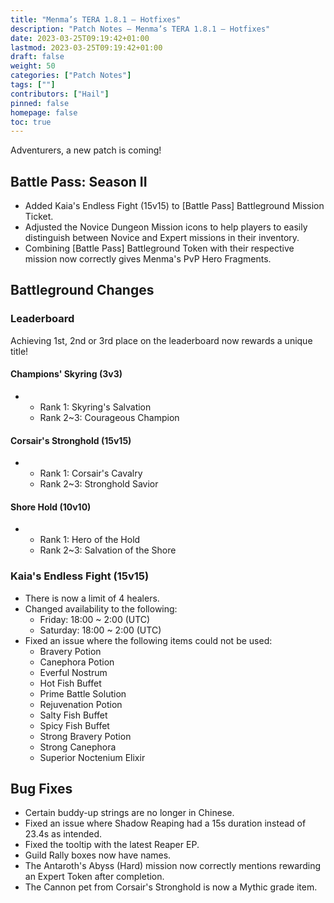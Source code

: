 ```yaml
---
title: "Menma’s TERA 1.8.1 – Hotfixes"
description: "Patch Notes – Menma’s TERA 1.8.1 – Hotfixes"
date: 2023-03-25T09:19:42+01:00
lastmod: 2023-03-25T09:19:42+01:00
draft: false
weight: 50
categories: ["Patch Notes"]
tags: [""]
contributors: ["Hail"]
pinned: false
homepage: false
toc: true
---
```


Adventurers, a new patch is coming!

Battle Pass: Season II
----------------------

-   Added Kaia's Endless Fight (15v15) to [Battle Pass] Battleground Mission Ticket.
-   Adjusted the Novice Dungeon Mission icons to help players to easily distinguish between Novice and Expert missions in their inventory.
-   Combining [Battle Pass] Battleground Token with their respective mission now correctly gives Menma's PvP Hero Fragments.

Battleground Changes
--------------------

### Leaderboard

Achieving 1st, 2nd or 3rd place on the leaderboard now rewards a unique title!

#### Champions' Skyring (3v3)

-   -   Rank 1: Skyring's Salvation
    -   Rank 2~3: Courageous Champion

#### Corsair's Stronghold (15v15)

-   -   Rank 1: Corsair's Cavalry
    -   Rank 2~3: Stronghold Savior

#### Shore Hold (10v10)

-   -   Rank 1: Hero of the Hold
    -   Rank 2~3: Salvation of the Shore

### Kaia's Endless Fight (15v15)

-   There is now a limit of 4 healers.
-   Changed availability to the following:
    -   Friday: 18:00 ~ 2:00 (UTC)
    -   Saturday: 18:00 ~ 2:00 (UTC)
-   Fixed an issue where the following items could not be used:
    -   Bravery Potion
    -   Canephora Potion
    -   Everful Nostrum
    -   Hot Fish Buffet
    -   Prime Battle Solution
    -   Rejuvenation Potion
    -   Salty Fish Buffet
    -   Spicy Fish Buffet
    -   Strong Bravery Potion
    -   Strong Canephora
    -   Superior Noctenium Elixir

Bug Fixes
---------

-   Certain buddy-up strings are no longer in Chinese.
-   Fixed an issue where Shadow Reaping had a 15s duration instead of 23.4s as intended.
-   Fixed the tooltip with the latest Reaper EP.
-   Guild Rally boxes now have names.
-   The Antaroth's Abyss (Hard) mission now correctly mentions rewarding an Expert Token after completion.
-   The Cannon pet from Corsair's Stronghold is now a Mythic grade item.